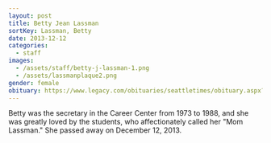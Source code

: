 ```yaml
---
layout: post
title: Betty Jean Lassman
sortKey: Lassman, Betty
date: 2013-12-12
categories:
  - staff
images:
  - /assets/staff/betty-j-lassman-1.png
  - /assets/lassmanplaque2.png
gender: female
obituary: https://www.legacy.com/obituaries/seattletimes/obituary.aspx?page=lifestory&pid=168738037
---
```

Betty was the secretary in the Career Center from 1973 to 1988, and she was greatly loved by the students, who affectionately called her "Mom Lassman." She passed away on December 12, 2013.